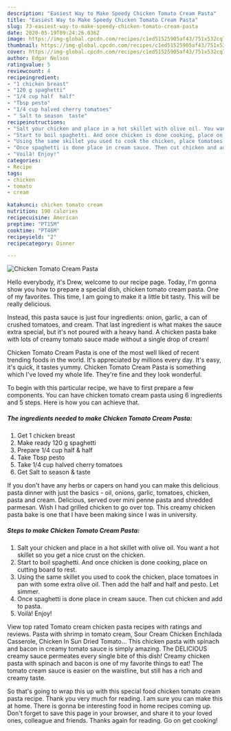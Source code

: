 ```yaml
---
description: "Easiest Way to Make Speedy Chicken Tomato Cream Pasta"
title: "Easiest Way to Make Speedy Chicken Tomato Cream Pasta"
slug: 73-easiest-way-to-make-speedy-chicken-tomato-cream-pasta
date: 2020-05-19T09:24:26.036Z
image: https://img-global.cpcdn.com/recipes/c1ed51525905af43/751x532cq70/chicken-tomato-cream-pasta-recipe-main-photo.jpg
thumbnail: https://img-global.cpcdn.com/recipes/c1ed51525905af43/751x532cq70/chicken-tomato-cream-pasta-recipe-main-photo.jpg
cover: https://img-global.cpcdn.com/recipes/c1ed51525905af43/751x532cq70/chicken-tomato-cream-pasta-recipe-main-photo.jpg
author: Edgar Nelson
ratingvalue: 5
reviewcount: 4
recipeingredient:
- "1 chicken breast"
- "120 g spaghetti"
- "1/4 cup half  half"
- "Tbsp pesto"
- "1/4 cup halved cherry tomatoes"
- " Salt to season  taste"
recipeinstructions:
- "Salt your chicken and place in a hot skillet with olive oil. You want a hot skillet so you get a nice crust on the chicken."
- "Start to boil spaghetti. And once chicken is done cooking, place on cutting board to rest."
- "Using the same skillet you used to cook the chicken, place tomatoes in pan with some extra olive oil. Then add the half and half and pesto. Let simmer."
- "Once spaghetti is done place in cream sauce. Then cut chicken and add to pasta."
- "Voilà! Enjoy!"
categories:
- Recipe
tags:
- chicken
- tomato
- cream

katakunci: chicken tomato cream 
nutrition: 190 calories
recipecuisine: American
preptime: "PT15M"
cooktime: "PT46M"
recipeyield: "2"
recipecategory: Dinner

---
```



![Chicken Tomato Cream Pasta](https://img-global.cpcdn.com/recipes/c1ed51525905af43/751x532cq70/chicken-tomato-cream-pasta-recipe-main-photo.jpg)

Hello everybody, it's Drew, welcome to our recipe page. Today, I'm gonna show you how to prepare a special dish, chicken tomato cream pasta. One of my favorites. This time, I am going to make it a little bit tasty. This will be really delicious.

Instead, this pasta sauce is just four ingredients: onion, garlic, a can of crushed tomatoes, and cream. That last ingredient is what makes the sauce extra special, but it&#39;s not poured with a heavy hand. A chicken pasta bake with lots of creamy tomato sauce made without a single drop of cream!

Chicken Tomato Cream Pasta is one of the most well liked of recent trending foods in the world. It's appreciated by millions every day. It's easy, it's quick, it tastes yummy. Chicken Tomato Cream Pasta is something which I've loved my whole life. They're fine and they look wonderful.


To begin with this particular recipe, we have to first prepare a few components. You can have chicken tomato cream pasta using 6 ingredients and 5 steps. Here is how you can achieve that.

<!--inarticleads1-->

##### The ingredients needed to make Chicken Tomato Cream Pasta:

1. Get 1 chicken breast
1. Make ready 120 g spaghetti
1. Prepare 1/4 cup half &amp; half
1. Take Tbsp pesto
1. Take 1/4 cup halved cherry tomatoes
1. Get  Salt to season &amp; taste


If you don&#39;t have any herbs or capers on hand you can make this delicious pasta dinner with just the basics - oil, onions, garlic, tomatoes, chicken, pasta and cream. Delicious, served over mini penne pasta and shredded parmesan. Wish I had grilled chicken to go over top. This creamy chicken pasta bake is one that I have been making since I was in university. 

<!--inarticleads2-->

##### Steps to make Chicken Tomato Cream Pasta:

1. Salt your chicken and place in a hot skillet with olive oil. You want a hot skillet so you get a nice crust on the chicken.
1. Start to boil spaghetti. And once chicken is done cooking, place on cutting board to rest.
1. Using the same skillet you used to cook the chicken, place tomatoes in pan with some extra olive oil. Then add the half and half and pesto. Let simmer.
1. Once spaghetti is done place in cream sauce. Then cut chicken and add to pasta.
1. Voilà! Enjoy!


View top rated Tomato cream chicken pasta recipes with ratings and reviews. Pasta with shrimp in tomato cream, Sour Cream Chicken Enchilada Casserole, Chicken In Sun Dried Tomato… This chicken pasta with spinach and bacon in creamy tomato sauce is simply amazing. The DELICIOUS creamy sauce permeates every single bite of this dish! Creamy chicken pasta with spinach and bacon is one of my favorite things to eat! The tomato cream sauce is easier on the waistline, but still has a rich and creamy taste. 

So that's going to wrap this up with this special food chicken tomato cream pasta recipe. Thank you very much for reading. I am sure you can make this at home. There is gonna be interesting food in home recipes coming up. Don't forget to save this page in your browser, and share it to your loved ones, colleague and friends. Thanks again for reading. Go on get cooking!
